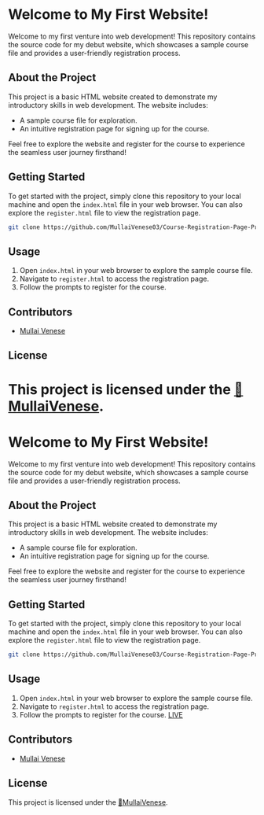 # Welcome to My First Website!

Welcome to my first venture into web development! This repository contains the source code for my debut website, which showcases a sample course file and provides a user-friendly registration process.

## About the Project

This project is a basic HTML website created to demonstrate my introductory skills in web development. The website includes:

- A sample course file for exploration.
- An intuitive registration page for signing up for the course.

Feel free to explore the website and register for the course to experience the seamless user journey firsthand!

## Getting Started

To get started with the project, simply clone this repository to your local machine and open the `index.html` file in your web browser. You can also explore the `register.html` file to view the registration page.

```bash
git clone https://github.com/MullaiVenese03/Course-Registration-Page-Project.git
```

## Usage

1. Open `index.html` in your web browser to explore the sample course file.
2. Navigate to `register.html` to access the registration page.
3. Follow the prompts to register for the course.

## Contributors

- [Mullai Venese](https://github.com/MullaiVenese03/)

## License

This project is licensed under the [🤍MullaiVenese](https://github.com/MullaiVenese03/).
=======
# Welcome to My First Website!

Welcome to my first venture into web development! This repository contains the source code for my debut website, which showcases a sample course file and provides a user-friendly registration process.

## About the Project

This project is a basic HTML website created to demonstrate my introductory skills in web development. The website includes:

- A sample course file for exploration.
- An intuitive registration page for signing up for the course.

Feel free to explore the website and register for the course to experience the seamless user journey firsthand!

## Getting Started

To get started with the project, simply clone this repository to your local machine and open the `index.html` file in your web browser. You can also explore the `register.html` file to view the registration page.

```bash
git clone https://github.com/MullaiVenese03/Course-Registration-Page-Project.git
```

## Usage

1. Open `index.html` in your web browser to explore the sample course file.
2. Navigate to `register.html` to access the registration page.
3. Follow the prompts to register for the course.
[LIVE](https://mullaivenese03.github.io/Course-Registration-Page-Project/)

## Contributors

- [Mullai Venese](https://github.com/MullaiVenese03/)

## License

This project is licensed under the [🤍MullaiVenese](https://github.com/MullaiVenese03/).